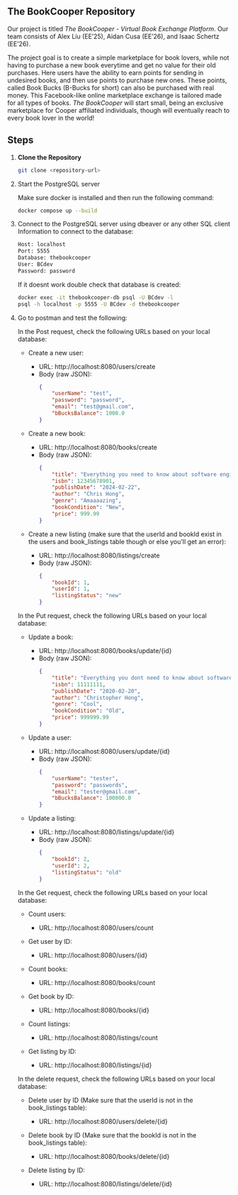 ## The BookCooper Repository

Our project is titled _The BookCooper - Virtual Book Exchange Platform_. Our team consists of Alex Liu (EE’25), Aidan Cusa (EE’26), and Isaac Schertz (EE’26). 

The project goal is to create a simple marketplace for book lovers, while not having to purchase a new book everytime and get no value for their old purchases. Here users have the ability to earn points for sending in undesired books, and then use points to purchase new ones. These points, called Book Bucks (B-Bucks for short) can also be purchased with real money. This Facebook-like online marketplace exchange is tailored made for all types of books. _The BookCooper_ will start small, being an exclusive marketplace for Cooper affiliated individuals, though will eventually reach to every book lover in the world!

## Steps
1. **Clone the Repository**
   ```bash
   git clone <repository-url>
    ```
2. Start the PostgreSQL server

    Make sure docker is installed and then run the following command:
   ```bash
   docker compose up --build
   ```
3. Connect to the PostgreSQL server using dbeaver or any other SQL client
    Information to connect to the database:
    ```bash
    Host: localhost
    Port: 5555
    Database: thebookcooper
    User: BCdev
    Password: password
    ```
    If it doesnt work double check that database is created:
    ```bash
    docker exec -it thebookcooper-db psql -U BCdev -l
    psql -h localhost -p 5555 -U BCdev -d thebookcooper

4. Go to postman and test the following:

    In the Post request, check the following URLs based on your local database:

    - Create a new user:
        - URL: http://localhost:8080/users/create
        - Body (raw JSON):
            ```json
            {
                "userName": "test",
                "password": "password",
                "email": "test@gmail.com",
                "bBucksBalance": 1000.0
            }
            ```
            

    - Create a new book:
        - URL: http://localhost:8080/books/create
        - Body (raw JSON):
            ```json
            {
                "title": "Everything you need to know about software engineering",
                "isbn": 12345678901,
                "publishDate": "2024-02-22",
                "author": "Chris Hong",
                "genre": "Amaaaazing",
                "bookCondition": "New",
                "price": 999.99
            }
            ```

    - Create a new listing (make sure that the userId and bookId exist in the users and book_listings table though or else you'll get an error):
        - URL: http://localhost:8080/listings/create
        - Body (raw JSON):
            ```json
            {
                "bookId": 1,
                "userId": 1,
                "listingStatus": "new"
            }
            ```

    In the Put request, check the following URLs based on your local database:

    - Update a book:
        - URL: http://localhost:8080/books/update/{id}
        - Body (raw JSON):
            ```json
            {
                "title": "Everything you dont need to know about software engineering",
                "isbn": 11111111,
                "publishDate": "2020-02-20",
                "author": "Christopher Hong",
                "genre": "Cool",
                "bookCondition": "Old",
                "price": 999999.99
            }
            ```

    - Update a user:
        - URL: http://localhost:8080/users/update/{id}
        - Body (raw JSON):
            ```json
            {
                "userName": "tester",
                "password": "passwords",
                "email": "tester@gmail.com",
                "bBucksBalance": 100000.0
            }
            ```
    - Update a listing:
        - URL: http://localhost:8080/listings/update/{id}
        - Body (raw JSON):
            ```json
            {
                "bookId": 2,
                "userId": 2,
                "listingStatus": "old"
            }
            ```

    In the Get request, check the following URLs based on your local database:

    - Count users:
        - URL: http://localhost:8080/users/count

    - Get user by ID:
        - URL: http://localhost:8080/users/{id}

    - Count books:
        - URL: http://localhost:8080/books/count

    - Get book by ID:
        - URL: http://localhost:8080/books/{id}

    - Count listings:
        - URL: http://localhost:8080/listings/count
    
    - Get listing by ID:
        - URL: http://localhost:8080/listings/{id}

    In the delete request, check the following URLs based on your local database:

    - Delete user by ID (Make sure that the userId is not in the book_listings table):
        - URL: http://localhost:8080/users/delete/{id}

    - Delete book by ID (Make sure that the bookId is not in the book_listings table):
        - URL: http://localhost:8080/books/delete/{id}

    - Delete listing by ID:
        - URL: http://localhost:8080/listings/delete/{id}

    
